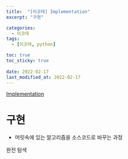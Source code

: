 ```yaml
---
title:  "[이코테] Implementation"
excerpt: "구현"

categories:
  - 이코테
tags:
  - [이코테, python]

toc: true
toc_sticky: true
 
date: 2022-02-17
last_modified_at: 2022-02-17
---
```

[Implementation](https://github.com/SteveArseneLee/Algorithm-Summary/tree/main/Implementation)
# 구현
- 머릿속에 있는 알고리즘을 소스코드로 바꾸는 과정

완전 탐색